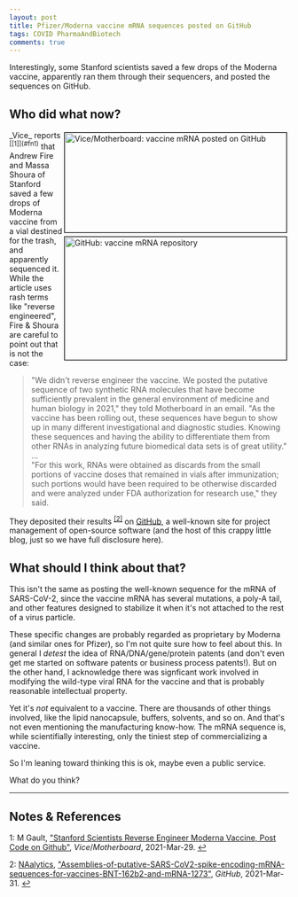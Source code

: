 ```yaml
---
layout: post
title: Pfizer/Moderna vaccine mRNA sequences posted on GitHub
tags: COVID PharmaAndBiotech 
comments: true
---
```


Interestingly, some Stanford scientists saved a few drops of the Moderna vaccine, apparently ran
them through their sequencers, and posted the sequences on GitHub.  


## Who did what now?  

<img src="{{ site.baseurl }}/images/2021-04-03-vaccine-mRNA-seq-on-github-vice.jpg" width="400" height="180" alt="Vice/Motherboard: vaccine mRNA posted on GitHub" title="Vice/Motherboard: vaccine mRNA posted on GitHub" style="float: right; margin: 3px 3px 3px 3px; border: 1px solid #000000;"/>
<img src="{{ site.baseurl }}/images/2021-04-03-vaccine-mRNA-seq-on-github-github.jpg" width="400" height="222" alt="GitHub: vaccine mRNA repository" title="GitHub: vaccine mRNA repository" style="float: right; margin: 3px 3px 3px 3px; border: 1px solid #000000;"/>
_Vice_ reports <sup id="fn1a">[[1]](#fn1)</sup> that Andrew Fire and Massa Shoura of
Stanford saved a few drops of Moderna vaccine from a vial destined for the trash, and
apparently sequenced it.  While the article uses rash terms like "reverse engineered",
Fire &amp; Shoura are careful to point out that is not the case:

> "We didn't reverse engineer the vaccine. We posted the putative sequence of two
> synthetic RNA molecules that have become sufficiently prevalent in the general
> environment of medicine and human biology in 2021," they told Motherboard in an
> email. "As the vaccine has been rolling out, these sequences have begun to show up in
> many different investigational and diagnostic studies. Knowing these sequences and
> having the ability to differentiate them from other RNAs in analyzing future biomedical
> data sets is of great utility."  
>&hellip;  
>"For this work, RNAs were obtained as discards from the small portions of vaccine doses
>that remained in vials after immunization; such portions would have been required to be
>otherwise discarded and were analyzed under FDA authorization for research use," they
>said.  

They deposited their results <sup id="fn2a">[[2]](#fn2)</sup> on [GitHub](https://github.com/), 
a well-known site for project management of open-source software (and the host of this
crappy little blog, just so we have full disclosure here).  


## What should I think about that?  

This isn't the same as posting the well-known sequence for the mRNA of SARS-CoV-2, since
the vaccine mRNA has several mutations, a poly-A tail, and other features designed to
stabilize it when it's not attached to the rest of a virus particle.  

These specific changes are probably regarded as proprietary by Moderna (and similar ones
for Pfizer), so I'm not quite sure how to feel about this.  In general I _detest_ the idea
of RNA/DNA/gene/protein patents (and don't even get me started on software patents or
business process patents!).  But on the other hand, I acknowledge there was signficant
work involved in modifying the wild-type viral RNA for the vaccine and that is probably
reasonable intellectual property.

Yet it's _not_ equivalent to a vaccine.  There are thousands of other things involved,
like the lipid nanocapsule, buffers, solvents, and so on.  And that's not even mentioning
the manufacturing know-how.  The mRNA sequence is, while scientifially interesting, only
the tiniest step of commercializing a vaccine.  

So I'm leaning toward thinking this is ok, maybe even a public service.  

What do you think?  

---

## Notes &amp; References  

<!--
<sup id="fn1a">[[1]](#fn1)</sup>
<a id="fn1">1</a>: [↩](#fn1a)  
-->

<a id="fn1">1</a>: M Gault, ["Stanford Scientists Reverse Engineer Moderna Vaccine, Post Code on Github"](https://www.vice.com/en/article/7k9gya/stanford-scientists-reverse-engineer-moderna-vaccine-post-code-on-github), _Vice_/_Motherboard_, 2021-Mar-29. [↩](#fn1a)  

<a id="fn2">2</a>: [NAalytics](https://github.com/NAalytics), ["Assemblies-of-putative-SARS-CoV2-spike-encoding-mRNA-sequences-for-vaccines-BNT-162b2-and-mRNA-1273"](https://github.com/NAalytics/Assemblies-of-putative-SARS-CoV2-spike-encoding-mRNA-sequences-for-vaccines-BNT-162b2-and-mRNA-1273), _GitHub_, 2021-Mar-31. [↩](#fn2a)  
